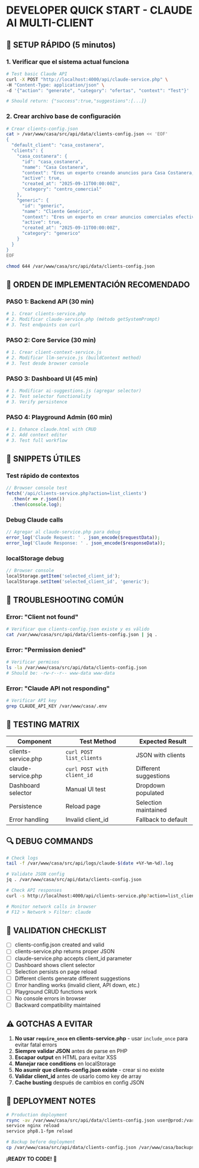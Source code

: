 # DEVELOPER QUICK START - CLAUDE AI MULTI-CLIENT

## 🚀 SETUP RÁPIDO (5 minutos)

### 1. Verificar que el sistema actual funciona
```bash
# Test basic Claude API
curl -X POST "http://localhost:4000/api/claude-service.php" \
-H "Content-Type: application/json" \
-d '{"action": "generate", "category": "ofertas", "context": "Test"}'

# Should return: {"success":true,"suggestions":[...]}
```

### 2. Crear archivo base de configuración
```bash
# Crear clients-config.json
cat > /var/www/casa/src/api/data/clients-config.json << 'EOF'
{
  "default_client": "casa_costanera",
  "clients": {
    "casa_costanera": {
      "id": "casa_costanera",
      "name": "Casa Costanera",
      "context": "Eres un experto creando anuncios para Casa Costanera, un moderno centro comercial en Chile con más de 100 tiendas, restaurantes de primera clase y entretenimiento familiar.",
      "active": true,
      "created_at": "2025-09-11T00:00:00Z",
      "category": "centro_comercial"
    },
    "generic": {
      "id": "generic", 
      "name": "Cliente Genérico",
      "context": "Eres un experto en crear anuncios comerciales efectivos y atractivos.",
      "active": true,
      "created_at": "2025-09-11T00:00:00Z",
      "category": "generico"
    }
  }
}
EOF

chmod 644 /var/www/casa/src/api/data/clients-config.json
```

## 📝 ORDEN DE IMPLEMENTACIÓN RECOMENDADO

### PASO 1: Backend API (30 min)
```bash
# 1. Crear clients-service.php
# 2. Modificar claude-service.php (método getSystemPrompt)
# 3. Test endpoints con curl
```

### PASO 2: Core Service (30 min)  
```bash
# 1. Crear client-context-service.js
# 2. Modificar llm-service.js (buildContext method)
# 3. Test desde browser console
```

### PASO 3: Dashboard UI (45 min)
```bash
# 1. Modificar ai-suggestions.js (agregar selector)
# 2. Test selector functionality
# 3. Verify persistence
```

### PASO 4: Playground Admin (60 min)
```bash
# 1. Enhance claude.html with CRUD
# 2. Add context editor
# 3. Test full workflow
```

## 🔧 SNIPPETS ÚTILES

### Test rápido de contextos
```javascript
// Browser console test
fetch('/api/clients-service.php?action=list_clients')
  .then(r => r.json())
  .then(console.log);
```

### Debug Claude calls
```php
// Agregar al claude-service.php para debug
error_log('Claude Request: ' . json_encode($requestData));
error_log('Claude Response: ' . json_encode($responseData));
```

### localStorage debug
```javascript
// Browser console
localStorage.getItem('selected_client_id');
localStorage.setItem('selected_client_id', 'generic');
```

## 🐛 TROUBLESHOOTING COMÚN

### Error: "Client not found"
```bash
# Verificar que clients-config.json existe y es válido
cat /var/www/casa/src/api/data/clients-config.json | jq .
```

### Error: "Permission denied"
```bash
# Verificar permisos
ls -la /var/www/casa/src/api/data/clients-config.json
# Should be: -rw-r--r-- www-data www-data
```

### Error: "Claude API not responding"
```bash
# Verificar API key
grep CLAUDE_API_KEY /var/www/casa/.env
```

## 📱 TESTING MATRIX

| Component | Test Method | Expected Result |
|-----------|-------------|-----------------|
| clients-service.php | `curl POST list_clients` | JSON with clients |
| claude-service.php | `curl POST with client_id` | Different suggestions |
| Dashboard selector | Manual UI test | Dropdown populated |
| Persistence | Reload page | Selection maintained |
| Error handling | Invalid client_id | Fallback to default |

## 🔍 DEBUG COMMANDS

```bash
# Check logs
tail -f /var/www/casa/src/api/logs/claude-$(date +%Y-%m-%d).log

# Validate JSON config
jq . /var/www/casa/src/api/data/clients-config.json

# Check API responses
curl -s http://localhost:4000/api/clients-service.php?action=list_clients | jq .

# Monitor network calls in browser
# F12 > Network > Filter: claude
```

## 🎯 VALIDATION CHECKLIST

- [ ] clients-config.json created and valid
- [ ] clients-service.php returns proper JSON
- [ ] claude-service.php accepts client_id parameter  
- [ ] Dashboard shows client selector
- [ ] Selection persists on page reload
- [ ] Different clients generate different suggestions
- [ ] Error handling works (invalid client, API down, etc.)
- [ ] Playground CRUD functions work
- [ ] No console errors in browser
- [ ] Backward compatibility maintained

## ⚠️ GOTCHAS A EVITAR

1. **No usar `require_once` en clients-service.php** - usar `include_once` para evitar fatal errors
2. **Siempre validar JSON** antes de parse en PHP
3. **Escapar output** en HTML para evitar XSS
4. **Manejar race conditions** en localStorage
5. **No asumir que clients-config.json existe** - crear si no existe
6. **Validar client_id** antes de usarlo como key de array
7. **Cache busting** después de cambios en config JSON

## 🚀 DEPLOYMENT NOTES

```bash
# Production deployment
rsync -av /var/www/casa/src/api/data/clients-config.json user@prod:/var/www/casa/src/api/data/
service nginx reload
service php8.1-fpm reload

# Backup before deployment
cp /var/www/casa/src/api/data/clients-config.json /var/www/casa/backups/clients-config-$(date +%Y%m%d).json
```

**¡READY TO CODE!** 🎉